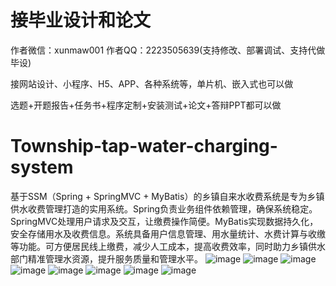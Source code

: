 # 接毕业设计和论文
作者微信：xunmaw001  作者QQ：2223505639(支持修改、部署调试、支持代做毕设)

接网站设计、小程序、H5、APP、各种系统等，单片机、嵌入式也可以做

选题+开题报告+任务书+程序定制+安装测试+论文+答辩PPT都可以做
# Township-tap-water-charging-system
基于SSM（Spring + SpringMVC + MyBatis）的乡镇自来水收费系统是专为乡镇供水收费管理打造的实用系统。Spring负责业务组件依赖管理，确保系统稳定。SpringMVC处理用户请求及交互，让缴费操作简便。MyBatis实现数据持久化，安全存储用水及收费信息。系统具备用户信息管理、用水量统计、水费计算与收缴等功能。可方便居民线上缴费，减少人工成本，提高收费效率，同时助力乡镇供水部门精准管理水资源，提升服务质量和管理水平。
![image](https://github.com/user-attachments/assets/c043e42e-cdeb-4583-b956-c2d3bbe0ad8f)
![image](https://github.com/user-attachments/assets/0c7e9801-c1d2-43ba-bbc0-3b0846d9b4d8)
![image](https://github.com/user-attachments/assets/69128ce0-604c-4f35-9e6f-ff2497f740aa)
![image](https://github.com/user-attachments/assets/23f95f3b-04a4-48d9-84c6-72d8c5550996)
![image](https://github.com/user-attachments/assets/b243454d-f17a-4bb1-9386-0f0e8b1af383)
![image](https://github.com/user-attachments/assets/9c9bf107-7faa-495b-ab6a-19b4e10500c9)
![image](https://github.com/user-attachments/assets/4c958356-de05-4af4-9453-4d2cc45fba5c)
![image](https://github.com/user-attachments/assets/283769e3-10c8-4264-9b03-1bdbb4ded021)
